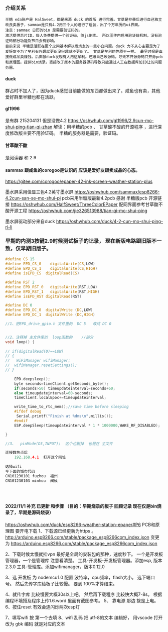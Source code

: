 ### 介绍关系
	半糖 eda账户是 HalSweet，都是来源 duck 的首版 进行完善。甘草是抄袭后进行自己独立改良卖板子，sammax是只有4.2用三个人的进行了组装，出了个万年历的ui界面。
	注意：sammax 日历的bin 是需要验证码的。 
	激活提供芯片ID，每人免费提供一个验证码，防js倒卖。 所以固件内启用验证码机制，没有验证码部分功能及节目会有影响。
	目前来说 半糖是活跃在更个之间基本解决发烧友的一些小白问题。duck 力不从心主要是为了爱好友不为了牟利有兴趣就更新没兴趣就不更新了。 甘草是牟利的性质不一样。 最早时候是直接做成品卖赚钱。后面被duck发现有人用这牟利。还跟自己改源码。导致不开源源码只开源pcb和原理图。提供bin烧录。直接改了原本的服务器源码导致只能通过人工在数据库加ID让访问服务器。

#### duck
群占时不加人了，因为duck感觉目前能做的东西都做出来了。咸鱼也有卖，其他爱好群里半糖也都在活跃。
#### gl1996  
是有群 215204131  但是没做4.2 
https://oshwhub.com/gl1996/2.9cun-mo-shui-ping-tian-qi-zhan
解读：用半糖的pcb 、 甘草酸不酸的开源程序 ，进行深度修改版主要不用验证码。
半糖的服务器是需要，验证码。

#### 甘草酸不酸   
是阅读器 和 2.9

#### sammax  跟咸鱼的corogoo是认识的 应该是爱好友跟卖成品的心态。
https://gitee.com/corogoo/epaper-42-ink-screen-weather-station-plus

墨水屏采用佳显三色4.2英寸墨水屏 
https://oshwhub.com/sammax/esp8266-4.2cun-san-se-mo-shui-pi
pcb采用半糖版最新4.2pcb  感谢   半糖版pcb 开源链接
https://oshwhub.com/HalfSweet/ThreeColorEPaper
配网界面参考甘草酸不酸开源工程
https://oshwhub.com/jie326513988/tian-qi-mo-shui-ping

墨水屏驱动部分来自duck https://oshwhub.com/duck/4-2-cun-mo-shui-ping-ri-li

### 早期的内测3按键2.9时候测试板子的记录， 现在新版电路跟旧版不一致，仅早期旧版子。
```c
#define CS 15
#define EPD_CS_0	digitalWrite(CS,LOW)
#define EPD_CS_1	digitalWrite(CS,HIGH)
#define isEPD_CS  digitalRead(CS)

#define RST 2
#define EPD_RST_0	digitalWrite(RST,LOW)
#define EPD_RST_1	digitalWrite(RST,HIGH)
#define isEPD_RST digitalRead(RST)

#define DC 0
#define EPD_DC_0  digitalWrite (DC,LOW)
#define EPD_DC_1  digitalWrite (DC,HIGH)

//1、把EPD_drive_gpio.h 文件里的  DC 5   改成 DC 0


//2、注释掉 主文件里的  loop函数的    //部分
void loop() {
 
// if(digitalRead(0)==LOW)
// {
//   WiFiManager wifiManager;
//  wifiManager.resetSettings();
// }

    EPD.deepsleep();
    byte seconds=timeClient.getSeconds_byte();
    if(seconds>50) timeupdateinterval=seconds+60;
    else timeupdateinterval=60-seconds;
    timeClient.localEpoc+=timeupdateinterval;

    write_time_to_rtc_mem();//save time before sleeping
    #ifdef debug
     Serial.printf("Finish at %dms\n",millis());
    #endif
    ESP.deepSleep(timeupdateinterval * 1 * 1000000,WAKE_RF_DISABLED); 

}

//3、  pinMode(D3,INPUT);  这个也删掉  也是在 主文件
```

```c
连接数热点后
    192.168.4.1  打开这个网址
    
选择wifi   
写下面的城市代码    
CN101230101	fuzhou	福州
CN101230103	minhou	闽侯


    
```

#### 2022/11/1  补充 已更新 和步骤 （目的：早期烧录的板子 回顾记录 现在仅是bin烧录了，早期是源码烧录）
https://oshwhub.com/duck/esp8266-weather-station-epaper#P6     PCB和原理图
要开电下载
1、下载源已经更新为https 。
http://arduino.esp8266.com/stable/package_esp8266com_index.json
变更为
https://arduino.esp8266.com/stable/package_esp8266com_index.json

2、下载时候太慢就挂vpn 最好是全局的安装包的那种，速度秒下。  一个是开发板管理器，一个是管理库 注意看清楚。
工具-开发板-开发板管理器。添加esp, 版本2.3.0 
工具-管理库。添加wifimanager，版本0.12.0   

3、选 开发板 为 nodemcu1.0 
配置 波特率，cpu频率，flash大小。 选下端口号。 然后先传字库给板子比较慢。
要到 100%才算结束。

4、就传字库 比较慢要大概30s以上吧。 然后再下载程序 比较快大概7-8s。  根据编程环境搭及程序上传1.6.word 里面有截图参考。
5、 靠电源 那边 拨是上电。
6、按住reset 有效会连闪烁两次esp灯

7、填写wifi  按 第一个去填
8、wifi 乱码 把 utf-8的文本 编辑好， 用vscode 打开 改为 gbk 编码 就是对应的文本